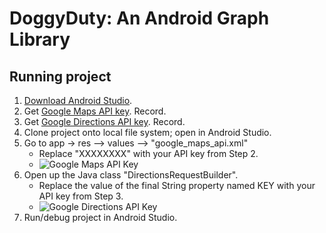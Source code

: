 # DoggyDuty: An Android Graph Library

## Running project
1. [Download Android Studio](https://developer.android.com/studio/index.html).
2. Get [Google Maps API key](https://developers.google.com/maps/documentation/android-api/signup). Record.
3. Get [Google Directions API key](https://developers.google.com/maps/documentation/directions/get-api-key). Record.
4. Clone project onto local file system; open in Android Studio.
5. Go to app -> res --> values --> "google_maps_api.xml"
    - Replace "XXXXXXXX" with your API key from Step 2.
    - ![Google Maps API Key](https://i.imgur.com/LwCQuMu.png "Google Maps API Key")
6. Open up the Java class "DirectionsRequestBuilder".
    - Replace the value of the final String property named KEY with your API key from Step 3.
    - ![Google Directions API Key](https://i.imgur.com/wUvMNf0.png "Google Directions API Key")
7. Run/debug project in Android Studio.
